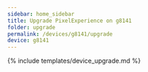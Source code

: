 ```yaml
---
sidebar: home_sidebar
title: Upgrade PixelExperience on g8141
folder: upgrade
permalink: /devices/g8141/upgrade
device: g8141
---
```

{% include templates/device_upgrade.md %}
